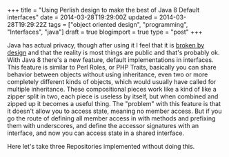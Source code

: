 +++
title = "Using Perlish design to make the best of Java 8 Default interfaces"
date = 2014-03-28T19:29:00Z
updated = 2014-03-28T19:29:22Z
tags = ["object oriented design", "programming",  "Interfaces", "java"]
draft = true
blogimport = true 
type = "post"
+++

<p>Java has actual privacy, though after using it I feel that it is <a href="http://www.xenoterracide.com/2014/03/java-privacy-broken-by-design.html">broken by design</a> and that the reality is most things are public and that's probably ok. With Java 8 there's a new feature, default implementations in interfaces. This feature is similar to Perl Roles, or PHP Traits, basically you can share behavior between objects without using inheritance, even two or more completely different kinds of objects, which would usually have called for multiple inheritance. These compositional pieces work like a kind of like a zipper split in two, each piece is useless by itself, but when combined and zipped up it becomes a useful thing. The "problem" with this feature is that it doesn't allow you to access state, meaning no member access. But if you go the route of defining all member access in with methods and prefixing them with underscores, and define the accessor signatures with an interface, and now you can access state in a shared interface. </p><p>Here let's take three Repositories implemented without doing this.  </>
